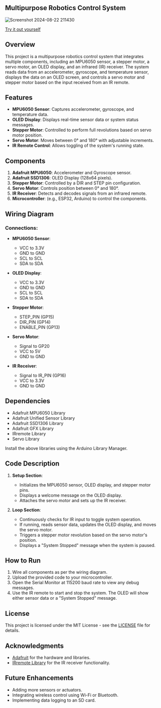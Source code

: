 

## Multipurpose Robotics Control System
![Screenshot 2024-08-22 211430](https://github.com/user-attachments/assets/00be7167-4091-4071-a695-07763f5bfb43)

[Try it out yourself]([https://wokwi.com/projects/401440266766602241])

## Overview

This project is a multipurpose robotics control system that integrates multiple components, including an MPU6050 sensor, a stepper motor, a servo motor, an OLED display, and an infrared (IR) receiver. The system reads data from an accelerometer, gyroscope, and temperature sensor, displays the data on an OLED screen, and controls a servo motor and stepper motor based on the input received from an IR remote.

## Features

- **MPU6050 Sensor**: Captures accelerometer, gyroscope, and temperature data.
- **OLED Display**: Displays real-time sensor data or system status messages.
- **Stepper Motor**: Controlled to perform full revolutions based on servo motor position.
- **Servo Motor**: Moves between 0° and 180° with adjustable increments.
- **IR Remote Control**: Allows toggling of the system's running state.
  
## Components

1. **Adafruit MPU6050**: Accelerometer and Gyroscope sensor.
2. **Adafruit SSD1306**: OLED Display (128x64 pixels).
3. **Stepper Motor**: Controlled by a DIR and STEP pin configuration.
4. **Servo Motor**: Controls position between 0° and 180°.
5. **IR Receiver**: Detects and decodes signals from an infrared remote.
6. **Microcontroller**: (e.g., ESP32, Arduino) to control the components.

## Wiring Diagram

### Connections:

- **MPU6050 Sensor**:
  - VCC to 3.3V
  - GND to GND
  - SCL to SCL
  - SDA to SDA
  
- **OLED Display**:
  - VCC to 3.3V
  - GND to GND
  - SCL to SCL
  - SDA to SDA

- **Stepper Motor**:
  - STEP_PIN (GP15)
  - DIR_PIN (GP14)
  - ENABLE_PIN (GP13)
  
- **Servo Motor**:
  - Signal to GP20
  - VCC to 5V
  - GND to GND
  
- **IR Receiver**:
  - Signal to IR_PIN (GP16)
  - VCC to 3.3V
  - GND to GND

## Dependencies

- Adafruit MPU6050 Library
- Adafruit Unified Sensor Library
- Adafruit SSD1306 Library
- Adafruit GFX Library
- IRremote Library
- Servo Library

Install the above libraries using the Arduino Library Manager.

## Code Description

1. **Setup Section**:
   - Initializes the MPU6050 sensor, OLED display, and stepper motor pins.
   - Displays a welcome message on the OLED display.
   - Attaches the servo motor and sets up the IR receiver.

2. **Loop Section**:
   - Continuously checks for IR input to toggle system operation.
   - If running, reads sensor data, updates the OLED display, and moves the servo motor.
   - Triggers a stepper motor revolution based on the servo motor's position.
   - Displays a "System Stopped" message when the system is paused.

## How to Run

1. Wire all components as per the wiring diagram.
2. Upload the provided code to your microcontroller.
3. Open the Serial Monitor at 115200 baud rate to view any debug messages.
4. Use the IR remote to start and stop the system. The OLED will show either sensor data or a "System Stopped" message.

## License

This project is licensed under the MIT License - see the [LICENSE](LICENSE) file for details.

## Acknowledgments

- [Adafruit](https://www.adafruit.com/) for the hardware and libraries.
- [IRremote Library](https://github.com/Arduino-IRremote/Arduino-IRremote) for the IR receiver functionality.

## Future Enhancements

- Adding more sensors or actuators.
- Integrating wireless control using Wi-Fi or Bluetooth.
- Implementing data logging to an SD card.

